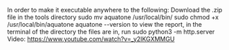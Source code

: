 In order to make it executable anywhere to the following:
Download the .zip file in the tools directory
sudo mv aquatone /usr/local/bin/
sudo chmod +x /usr/local/bin/aquatone
aquatone --version
to view the report, in the terminal of the directory the files are in, run sudo python3 -m http.server 
Video: https://www.youtube.com/watch?v=_y2IKGXMMGU
